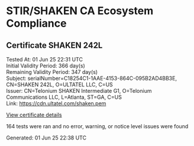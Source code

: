 # STIR/SHAKEN CA Ecosystem Compliance

## Certificate SHAKEN 242L

Tested At: 01 Jun 25 22:31 UTC\
Initial Validity Period: 366 day(s)\
Remaining Validity Period: 347 day(s)\
Subject: serialNumber=C18254C1-1AAE-4153-864C-095B2AD4BB3E, CN=SHAKEN 242L, O=ULTATEL LLC, C=US\
Issuer: CN=Telonium SHAKEN Intermediate G1, O=Telonium Communications LLC, L=Atlanta, ST=GA, C=US\
Link: https://cdn.ultatel.com/shaken.pem

[View certificate details](https://x509.io/?cert=MIIDIDCCAsagAwIBAgIQaJ3y3gC1LRdJQ1vrvqchFDAKBggqhkjOPQQDAjB8MQswCQYDVQQGEwJVUzELMAkGA1UECAwCR0ExEDAOBgNVBAcMB0F0bGFudGExJDAiBgNVBAoMG1RlbG9uaXVtIENvbW11bmljYXRpb25zIExMQzEoMCYGA1UEAwwfVGVsb25pdW0gU0hBS0VOIEludGVybWVkaWF0ZSBHMTAeFw0yNTA1MTQxODQ3NTZaFw0yNjA1MTQxODQ4NTZaMGgxCzAJBgNVBAYTAlVTMRQwEgYDVQQKEwtVTFRBVEVMIExMQzEUMBIGA1UEAxMLU0hBS0VOIDI0MkwxLTArBgNVBAUTJEMxODI1NEMxLTFBQUUtNDE1My04NjRDLTA5NUIyQUQ0QkIzRTBZMBMGByqGSM49AgEGCCqGSM49AwEHA0IABBbRb0Gkgi0FySsXrcH93ijv3bKjhldYxeQbDL%2F3%2BDoqU%2BcUOlC9%2FA926q33BN1Ay4cooV%2FXo12ngSfjBkyPg%2ByjggE8MIIBODAOBgNVHQ8BAf8EBAMCB4AwDAYDVR0TAQH%2FBAIwADAdBgNVHQ4EFgQUS6Zn%2BC5yx6D0O4y%2BzyuIijp3oT8wHwYDVR0jBBgwFoAUqiS7%2FxR1QHkth2%2FoDUF3yrvNiLAwFwYDVR0gBBAwDjAMBgpghkgBhv8JAQEEMIGmBgNVHR8EgZ4wgZswgZigOqA4hjZodHRwczovL2F1dGhlbnRpY2F0ZS1hcGkuaWNvbmVjdGl2LmNvbS9kb3dubG9hZC92MS9jcmyiWqRYMFYxFDASBgNVBAcTC0JyaWRnZXdhdGVyMQswCQYDVQQIEwJOSjETMBEGA1UEAxMKU1RJLVBBIENSTDELMAkGA1UEBhMCVVMxDzANBgNVBAoTBlNUSS1QQTAWBggrBgEFBQcBGgQKMAigBhYEMjQyTDAKBggqhkjOPQQDAgNIADBFAiEAplZh52jV6mL99x4gpUqqCliDxWwIwOUiVeUD7%2FB%2BpOQCIAP7RUu4VwS89f%2BSy3qdfdJmcyyZ3eO3g6wKcTm3u0zS)

164 tests were ran and no error, warning, or notice level issues were found


Generated: 01 Jun 25 22:38 UTC